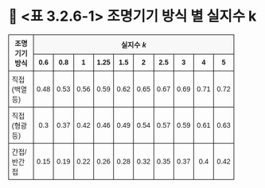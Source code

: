 # 🔹 <표 3.2.6-1> 조명기기 방식 별 실지수 k


<!DOCTYPE html>
<html lang="ko">
<head>
  <meta charset="UTF-8">
  <title>조명기기 방식 실지수 k</title>
  <style>
    table {
      border-collapse: collapse;
      width: 90%;
      font-family: "Malgun Gothic", sans-serif;
      font-size: 14px;
      text-align: center;
    }
    th, td {
      border: 1px solid black;
      padding: 6px;
    }
    th[colspan] {
      background-color: #f8f8f8;
    }
    td.left {
      text-align: left;
    }
  </style>
</head>
<body>
  <table>
    <tr>
      <th rowspan="2">조명기기 방식</th>
      <th colspan="11">실지수 <i>k</i></th>
    </tr>
    <tr>
      <th>0.6</th><th>0.8</th><th>1</th><th>1.25</th><th>1.5</th><th>2</th><th>2.5</th><th>3</th><th>4</th><th>5</th>
    </tr>
    <tr>
      <td class="left">직접(백열등)</td>
      <td>0.48</td><td>0.53</td><td>0.56</td><td>0.59</td><td>0.62</td><td>0.65</td><td>0.67</td><td>0.69</td><td>0.71</td><td>0.72</td>
    </tr>
    <tr>
      <td class="left">직접(형광등)</td>
      <td>0.3</td><td>0.37</td><td>0.42</td><td>0.46</td><td>0.49</td><td>0.54</td><td>0.57</td><td>0.59</td><td>0.61</td><td>0.63</td>
    </tr>
    <tr>
      <td class="left">간접/반간접</td>
      <td>0.15</td><td>0.19</td><td>0.22</td><td>0.26</td><td>0.28</td><td>0.32</td><td>0.35</td><td>0.37</td><td>0.4</td><td>0.42</td>
    </tr>
  </table>
</body>
</html>
